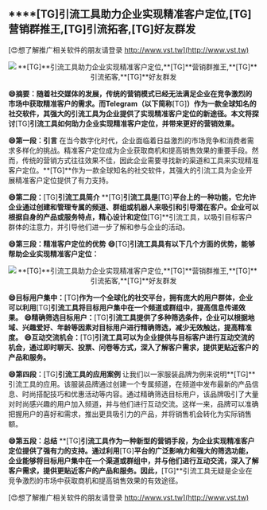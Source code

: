 ## ****[TG]**引流工具助力企业实现精准客户定位,**[TG]**营销群推王,**[TG]**引流拓客,**[TG]**好友群发**

[😍想了解推广相关软件的朋友请登录 http://www.vst.tw](http://www.vst.tw)

 <center><img src="https://vst.tw/MP4/tuiguang/png/8.png" alt="**[TG]**引流工具助力企业实现精准客户定位,**[TG]**营销群推王,**[TG]**引流拓客,**[TG]**好友群发"></center>

**😄摘要：随着社交媒体的发展，传统的营销模式已经无法满足企业在竞争激烈的市场中获取精准客户的需求。而Telegram（以下简称**[TG]**）作为一款全球知名的社交软件，其强大的引流工具为企业提供了实现精准客户定位的新途径。本文将探讨**[TG]**引流工具如何助力企业实现精准客户定位，并带来更好的营销效果。**

**😄第一段：引言**
在当今数字化时代，企业面临着日益激烈的市场竞争和消费者需求多样化的挑战。精准客户定位成为企业获取商机和提高销售效果的重要手段。然而，传统的营销方式往往效果不佳，因此企业需要寻找新的渠道和工具来实现精准客户定位。**[TG]**作为一款全球知名的社交软件，其强大的引流工具为企业开展精准客户定位提供了有力支持。

**😄第二段：**[TG]**引流工具简介**
**[TG]**引流工具是**[TG]**平台上的一种功能，它允许企业通过创建和管理专属的频道、群组或机器人来吸引和引导潜在客户。企业可以根据自身的产品或服务特点，精心设计和定位**[TG]**引流工具，以吸引目标客户群体的注意力，并引导他们进一步了解和参与企业的活动。

**😄第三段：精准客户定位的优势**
**😄**[TG]**引流工具具有以下几个方面的优势，能够帮助企业实现精准客户定位：**

 <center><img src="https://vst.tw/MP4/tuiguang/png/0.png" alt="**[TG]**引流工具助力企业实现精准客户定位,**[TG]**营销群推王,**[TG]**引流拓客,**[TG]**好友群发"></center>

**😄目标用户集中：**[TG]**作为一个全球化的社交平台，拥有庞大的用户群体，企业可以利用**[TG]**引流工具将目标用户集中在一个频道或群组中，提高信息传递效果。**
**😄精确筛选目标用户：**[TG]**引流工具提供了多种筛选条件，企业可以根据地域、兴趣爱好、年龄等因素对目标用户进行精确筛选，减少无效触达，提高精准度。**
**😄互动交流机会：**[TG]**引流工具可以为企业提供与目标客户进行互动交流的机会，通过即时聊天、投票、问卷等方式，深入了解客户需求，提供更贴近客户的产品和服务。**

**😄第四段：**[TG]**引流工具的应用案例**
让我们以一家服装品牌为例来说明**[TG]**引流工具的应用。该服装品牌通过创建一个专属频道，在频道中发布最新的产品信息、时尚搭配技巧和优惠活动等内容。通过精确筛选目标用户，该品牌吸引了大量对时尚感兴趣的用户加入频道，并与他们进行互动交流。这样一来，品牌可以准确把握用户的喜好和需求，推出更具吸引力的产品，并将销售机会转化为实际销售额。

**😄第五段：总结**
**[TG]**引流工具作为一种新型的营销手段，为企业实现精准客户定位提供了强有力的支持。通过利用**[TG]**平台的广泛影响力和强大的筛选功能，企业能够将目标用户集中在一个渠道或群组中，并与他们进行互动交流，深入了解客户需求，提供更贴近客户的产品和服务。因此，**[TG]**引流工具无疑是企业在竞争激烈的市场中获取商机和提高销售效果的有效途径。

[😍想了解推广相关软件的朋友请登录 http://www.vst.tw](http://www.vst.tw)



